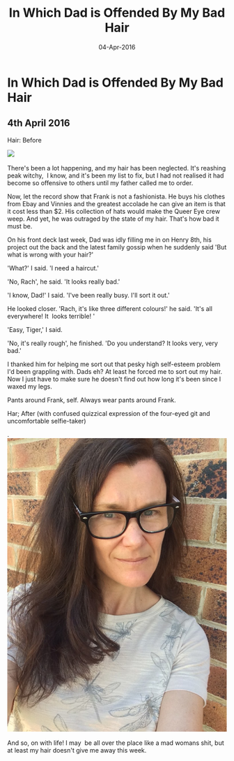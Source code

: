 ﻿---
layout: post
title: 'In Which Dad is Offended By My Bad Hair'
date: 04-Apr-2016
categories: tbd
---

# In Which Dad is Offended By My Bad Hair

## 4th April 2016

Hair: Before

<img class="photo-horiz" src="http://i.dailymail.co.uk/i/pix/2013/07/16/article-2365170-0D5644D000000578-435_306x423.jpg" />

There's been a lot happening,   and my hair has been neglected. It's reashing peak witchy,  I know, and it's been my list to fix, but I had not realised it had become so offensive to others until my father called me to order.

Now, let the record show that Frank is not a fashionista. He buys his clothes from Ebay and Vinnies and the greatest accolade he can give an item is that it cost less than $2. His collection of hats would make the Queer Eye crew weep. And yet, he was outraged by the state of my hair. That's how bad it must be.

On his front deck last week, Dad was idly filling me in on Henry 8th, his project out the back and the latest family gossip when he suddenly said 'But what is wrong with your hair?'

'What?' I said. 'I need a haircut.'

'No, Rach', he said. 'It looks really bad.'

'I know, Dad!' I said. 'I've been really busy. I'll sort it out.'

He looked closer. 'Rach, it's like three different colours!' he said. 'It's all everywhere! It  looks terrible! '

'Easy, Tiger,' I said.

'No, it's really rough', he finished. 'Do you understand? It looks very, very bad.'

I thanked him for helping me sort out that pesky high self-esteem problem I'd been grappling with. Dads eh? At least he forced me to sort out my hair. Now I just have to make sure he doesn't find out how long it's been since I waxed my legs.

Pants around Frank, self. Always wear pants around Frank.

Har; After (with confused quizzical expression of the four-eyed git and uncomfortable selfie-taker)

.<img class="photo-horiz" src="/images/2016/03/IMG_3874-e1459803339766-768x1024.jpg" />

And so, on with life! I may  be all over the place like a mad womans shit, but at least my hair doesn't give me away this week.
